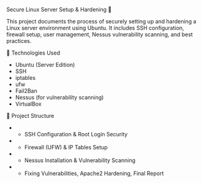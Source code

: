 Secure Linux Server Setup & Hardening 🔐

This project documents the process of securely setting up and hardening a Linux server environment using Ubuntu. It includes SSH configuration, firewall setup, user management, Nessus vulnerability scanning, and best practices.

🔧 Technologies Used
- Ubuntu (Server Edition)
- SSH
- iptables
- ufw
- Fail2Ban
- Nessus (for vulnerability scanning)
- VirtualBox

📁 Project Structure
- * SSH Configuration & Root Login Security
- * Firewall (UFW) & IP Tables Setup
- * Nessus Installation & Vulnerability Scanning
- * Fixing Vulnerabilities, Apache2 Hardening, Final Report
